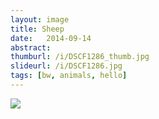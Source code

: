```yaml
---
layout: image
title: Sheep
date:   2014-09-14
abstract:
thumburl: /i/DSCF1286_thumb.jpg
slideurl: /i/DSCF1286.jpg
tags: [bw, animals, hello]
---
```

![]({{site.url}}/i/DSCF1286.jpg)
